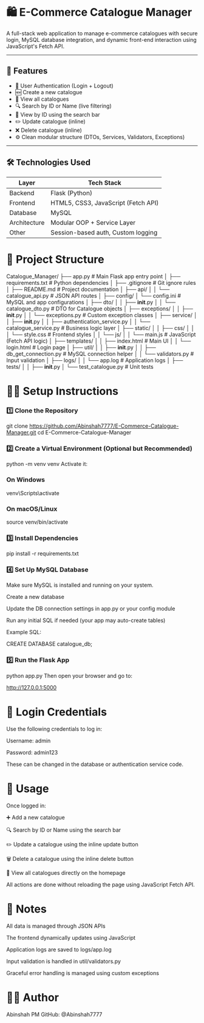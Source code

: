 # 🛍️ E-Commerce Catalogue Manager

A full-stack web application to manage e-commerce catalogues with secure login, MySQL database integration, and dynamic front-end interaction using JavaScript's Fetch API.

---

## 🚀 Features

- 🔐 User Authentication (Login + Logout)
- 🆕 Create a new catalogue
- 📄 View all catalogues
- 🔍 Search by ID or Name (live filtering)
- 🧾 View by ID using the search bar
- ✏️ Update catalogue (inline)
- ❌ Delete catalogue (inline)
- ⚙️ Clean modular structure (DTOs, Services, Validators, Exceptions)

---

## 🛠️ Technologies Used

| Layer        | Tech Stack                         |
|--------------|------------------------------------|
| Backend      | Flask (Python)                     |
| Frontend     | HTML5, CSS3, JavaScript (Fetch API)|
| Database     | MySQL                              |
| Architecture | Modular OOP + Service Layer        |
| Other        | Session-based auth, Custom logging |

# 📁 Project Structure

Catalogue_Manager/
├── app.py                    # Main Flask app entry point
│
├── requirements.txt          # Python dependencies
│
├── .gitignore                # Git ignore rules
│
├── README.md                 # Project documentation
│
├── api/
│
│   └── catalogue_api.py      # JSON API routes
│
├── config/
│   └── config.ini            # MySQL and app configurations
│
├── dto/
│
│   ├── __init__.py
│
│   └── catalogue_dto.py      # DTO for Catalogue objects
│
├── exceptions/
│
│   ├── __init__.py
│
│   └── exceptions.py         # Custom exception classes
│
├── service/
│
│   ├── __init__.py
│
│   ├── authentication_service.py
│
│   └── catalogue_service.py  # Business logic layer
│
├── static/
│
│   ├── css/
│
│   │   └── style.css         # Frontend styles
│
│   └── js/
│
│       └── main.js           # JavaScript (Fetch API logic)
│
├── templates/
│
│   ├── index.html            # Main UI
│
│   └── login.html            # Login page
│
├── util/
│
│   ├── __init__.py
│
│   ├── db_get_connection.py  # MySQL connection helper
│
│   └── validators.py         # Input validation
│
├── logs/
│
│   └── app.log               # Application logs
│
├── tests/
│
│   ├── __init__.py
│
   └── test_catalogue.py     # Unit tests



# 🧑‍💻 Setup Instructions
### 1️⃣ Clone the Repository
git clone https://github.com/Abinshah7777/E-Commerce-Catalogue-Manager.git
cd E-Commerce-Catalogue-Manager

### 2️⃣ Create a Virtual Environment (Optional but Recommended)

python -m venv venv
Activate it:
### On Windows

venv\Scripts\activate

### On macOS/Linux

source venv/bin/activate

### 3️⃣ Install Dependencies

pip install -r requirements.txt
### 4️⃣ Set Up MySQL Database

Make sure MySQL is installed and running on your system.

Create a new database 

Update the DB connection settings in app.py or your config module

Run any initial SQL if needed (your app may auto-create tables)

Example SQL:

CREATE DATABASE catalogue_db;

### 5️⃣ Run the Flask App

python app.py
Then open your browser and go to:

http://127.0.0.1:5000

# 🔐 Login Credentials

Use the following credentials to log in:

Username: admin

Password: admin123

These can be changed in the database or authentication service code.

# 🧪 Usage

Once logged in:

➕ Add a new catalogue

🔍 Search by ID or Name using the search bar

✏️ Update a catalogue using the inline update button

🗑️ Delete a catalogue using the inline delete button

📜 View all catalogues directly on the homepage

All actions are done without reloading the page using JavaScript Fetch API.

# 📝 Notes

All data is managed through JSON APIs

The frontend dynamically updates using JavaScript

Application logs are saved to logs/app.log

Input validation is handled in util/validators.py

Graceful error handling is managed using custom exceptions

# 👨‍💻 Author

Abinshah PM
GitHub: @Abinshah7777
